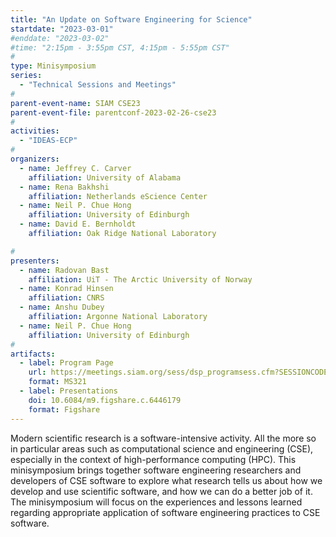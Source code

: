 ```yaml
---
title: "An Update on Software Engineering for Science"
startdate: "2023-03-01"
#enddate: "2023-03-02"
#time: "2:15pm - 3:55pm CST, 4:15pm - 5:55pm CST"
#
type: Minisymposium 
series: 
  - "Technical Sessions and Meetings"
#
parent-event-name: SIAM CSE23
parent-event-file: parentconf-2023-02-26-cse23
#
activities:
  - "IDEAS-ECP"
#
organizers:
  - name: Jeffrey C. Carver
    affiliation: University of Alabama
  - name: Rena Bakhshi
    affiliation: Netherlands eScience Center
  - name: Neil P. Chue Hong
    affiliation: University of Edinburgh
  - name: David E. Bernholdt
    affiliation: Oak Ridge National Laboratory

#
presenters:
  - name: Radovan Bast
    affiliation: UiT - The Arctic University of Norway
  - name: Konrad Hinsen
    affiliation: CNRS
  - name: Anshu Dubey
    affiliation: Argonne National Laboratory
  - name: Neil P. Chue Hong
    affiliation: University of Edinburgh
#
artifacts:
  - label: Program Page
    url: https://meetings.siam.org/sess/dsp_programsess.cfm?SESSIONCODE=75726
    format: MS321
  - label: Presentations
    doi: 10.6084/m9.figshare.c.6446179
    format: Figshare
---
```


Modern scientific research is a software-intensive activity. All the more so in particular areas such as computational science and engineering (CSE), especially in the context of high-performance computing (HPC). This minisymposium brings together software engineering researchers and developers of CSE software to explore what research tells us about how we develop and use scientific software, and how we can do a better job of it. The minisymposium will focus on the experiences and lessons learned regarding appropriate application of software engineering practices to CSE software.
